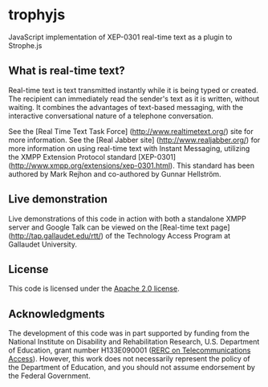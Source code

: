 trophyjs
========

JavaScript implementation of XEP-0301 real-time text as a plugin to Strophe.js

What is real-time text?
-----------------------

Real-time text is text transmitted instantly while it is being typed or created. The recipient can immediately read the sender's text as it is written, without waiting. It combines the advantages of text-based messaging, with the interactive conversational nature of a telephone conversation.

See the [Real Time Text Task Force] (http://www.realtimetext.org/) site for more information. See the [Real Jabber site] (http://www.realjabber.org/) for more information on using real-time text with Instant Messaging, utilizing the XMPP Extension Protocol standard [XEP-0301] (http://www.xmpp.org/extensions/xep-0301.html). This standard has been authored by Mark Rejhon and co-authored by Gunnar Hellström.

Live demonstration
------------------

Live demonstrations of this code in action with both a standalone XMPP server and Google Talk can be viewed on the [Real-time text page] (http://tap.gallaudet.edu/rtt/) of the Technology Access Program at Gallaudet University.

License
-------

This code is licensed under the [Apache 2.0 license](http://www.apache.org/licenses/LICENSE-2.0.html).

Acknowledgments
---------------

The development of this code was in part supported by funding from the National Institute on Disability and Rehabilitation Research, U.S. Department of Education, grant number H133E090001 ([RERC on Telecommunications Access](http://trace.wisc.edu/news/archives/000263.php)). However, this work does not necessarily represent the policy of the Department of Education, and you should not assume endorsement by the Federal Government.
